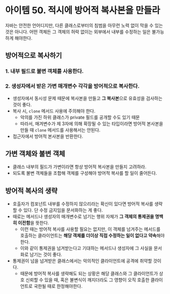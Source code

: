 # 아이템 50. 적시에 방어적 복사본을 만들라
자바는 안전한 언어디지만, 다른 클래스로부터의 침범을 아무런 노력 없이 막을 수 있는 것은 아니다. 어떤 객체든 그 객체의 허락 없이는 외부에서 내부를 수정하는 일은 불가능하게 해야한다.

## 방어적으로 복사하기
### 1. 내부 필드로 불변 객체를 사용한다.
### 2. 생성자에서 받은 가변 매개변수 각각을 방어적으로 복사한다.
- 생성자에서 동시성 문제 때문에 복사본을 만들고 **그 복사본**으로 유효성을 검사하는 것이 좋다.
- 복사 시, `clone` 메서드 사용에 주의해야 한다.
  - 악의를 가진 하위 클래스가 private 필드를 공개할 수도 있기 때문
  - 따라서, 매겨변수가 제 3자에 의해 확장될 수 있는 타입이라면 방어적 본사본을 만들 때 `clone` 메서드를 사용해서는 안된다.
- 접근자에서 방어적 본사본을 반환한다.

## 가변 객체와 불변 객체
- 클래스 내부의 필드가 가변이라면 항상 방어적 복사본을 만들지 고려하라.
- 되도록 불변 객체들을 조합해 객체를 구성해야 방어적 복사를 할 일이 줄어든다.

## 방어적 복사의 생략
- 호출자가 컴포넌트 내부를 수정하지 않으리라는 확신이 있다면 방어적 복사를 생략할 수 있다. 단 수정 금지임을 문서화하는 게 좋다.
- 때로는 메서드나 생성자의 매개변수로 넘기는 행위 자체가 **그 객체의 통제권을 명백히 이전함**을 뜻한다.
  - 이런 때는 방어적 복사를 사용할 필요는 없지만, 이 객체를 넘겨주는 메서드를 호출하는 클라이언트는 **해당 객체를 더이상 직접 수정하는 일이 없다고 약속**해야한다.
  - 이와 같이 통제권을 넘겨받는다고 기대하는 메서드나 생성자에 그 사실을 문서화로 남기는 것이 좋다.
- 통제권이 넘을 넘겨받은 클래스에서는 악의적인 클라이언트에 공격에 취약할 것이다.
  - 때문에 방어적 복사를 생략해도 되는 상황은 해당 클래스와 그 클라이언트가 상호 신뢰할 수 있을 때, 혹은 불변식이 깨지더라도 그 영향이 오직 호출한 클라이언트로 국한될 때로 한정해야한다.